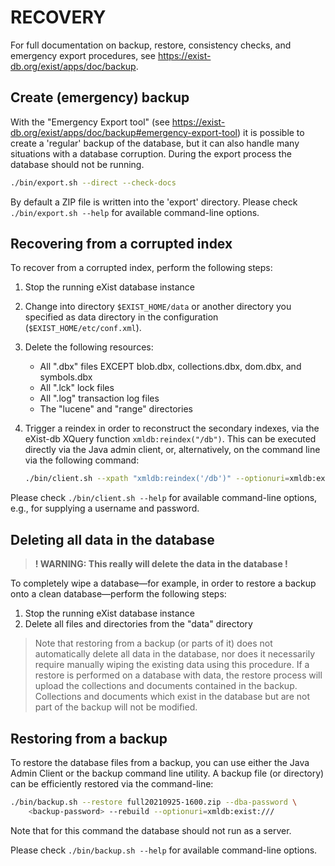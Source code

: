 
# RECOVERY

For full documentation on backup, restore, consistency checks, and emergency
export procedures, see <https://exist-db.org/exist/apps/doc/backup>.

## Create (emergency) backup

With the "Emergency Export tool" (see <https://exist-db.org/exist/apps/doc/backup#emergency-export-tool>)
it is possible to create a 'regular' backup of the database, but it can also handle many situations with
a database corruption. During the export process the database should not be running.

```sh
./bin/export.sh --direct --check-docs
```

By default a ZIP file is written into the 'export' directory. Please check `./bin/export.sh --help`
for available command-line options.

## Recovering from a corrupted index

To recover from a corrupted index, perform the following steps:

1. Stop the running eXist database instance
2. Change into directory `$EXIST_HOME/data` or another directory you specified
   as data directory in the configuration (`$EXIST_HOME/etc/conf.xml`).
3. Delete
   the following resources:
   - All ".dbx" files EXCEPT blob.dbx, collections.dbx, dom.dbx, and symbols.dbx
   - All ".lck" lock files
   - All ".log" transaction log files
   - The "lucene" and "range" directories
4. Trigger a reindex in order to reconstruct the secondary indexes, via the
   eXist-db XQuery function `xmldb:reindex("/db")`. This can be executed directly
   via the Java admin client, or, alternatively, on the command line via the
   following command:

    ```sh
    ./bin/client.sh --xpath "xmldb:reindex('/db')" --optionuri=xmldb:exist:///
    ```

Please check `./bin/client.sh --help` for available command-line options,
e.g., for supplying a username and password.

## Deleting all data in the database

> **! WARNING: This really will delete the data in the database !**

To completely wipe a database—for example, in order to restore a backup onto
a clean database—perform the following steps:

1. Stop the running eXist database instance
2. Delete all files and directories from the "data" directory

> Note that restoring from a backup (or parts of it) does not automatically
> delete all data in the database, nor does it necessarily require manually
> wiping the existing data using this procedure. If a restore is performed
> on a database with data, the restore process will upload the collections
> and documents contained in the backup. Collections and documents which exist
> in the database but are not part of the backup will not be modified.

## Restoring from a backup

To restore the database files from a backup, you can use either the Java Admin
Client or the backup command line utility. A backup file (or directory) can be
efficiently restored via the command-line:

```sh
./bin/backup.sh --restore full20210925-1600.zip --dba-password \
    <backup-password> --rebuild --optionuri=xmldb:exist:///
```

Note that for this command the database should not run as a server.

Please check `./bin/backup.sh --help` for available command-line options.
